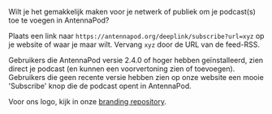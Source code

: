 Wilt je het gemakkelijk maken voor je netwerk of publiek om je podcast(s) toe te
voegen in AntennaPod?

Plaats een link naar `https://antennapod.org/deeplink/subscribe?url=xyz` op je
website of waar je maar wilt. Vervang `xyz` door de URL van de feed-RSS.

Gebruikers die AntennaPod versie 2.4.0 of hoger hebben geïnstalleerd, zien
direct je podcast (en kunnen een voorvertoning zien of toevoegen). Gebruikers
die geen recente versie hebben zien op onze website een mooie 'Subscribe' knop
die de podcast opent in AntennaPod.

Voor ons logo, kijk in onze [branding repository](https://github.com/AntennaPod/branding).

